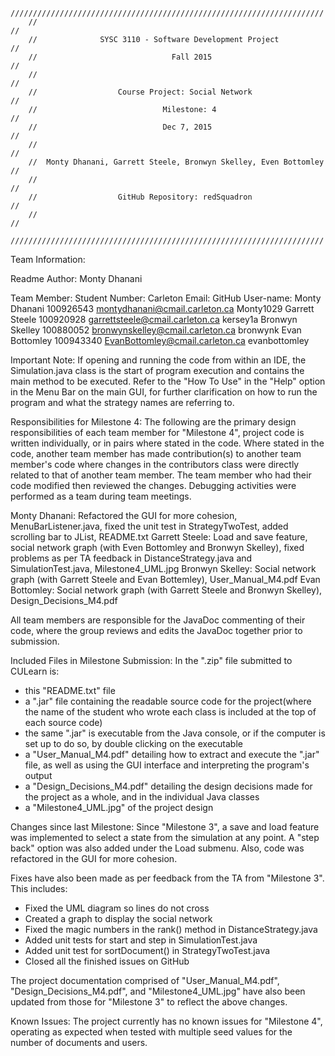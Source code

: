 	//////////////////////////////////////////////////////////////////////
        //                                                                  //
        //              SYSC 3110 - Software Development Project            //
        //                              Fall 2015                           //
        //                                                                  //
        //                  Course Project: Social Network                  //
        //                            Milestone: 4                          //
        //                            Dec 7, 2015                          //
        //                                                                  //
        //  Monty Dhanani, Garrett Steele, Bronwyn Skelley, Even Bottomley  //
        //                                                                  //
        //                  GitHub Repository: redSquadron                  //
        //                                                                  //
        //////////////////////////////////////////////////////////////////////

Team Information:

Readme Author: Monty Dhanani

Team Member:        Student Number:         Carleton Email:                     GitHub User-name:
Monty Dhanani       100926543               montydhanani@cmail.carleton.ca      Monty1029
Garrett Steele      100920928               garrettsteele@cmail.carleton.ca     kersey1a
Bronwyn Skelley     100880052               bronwynskelley@cmail.carleton.ca    bronwynk
Evan Bottomley      100943340               EvanBottomley@cmail.carleton.ca     evanbottomley



Important Note:
If opening and running the code from within an IDE, the Simulation.java class is the
start of program execution and contains the main method to be executed. Refer to the "How To Use" in the "Help" option in the Menu Bar on the main GUI,
for further clarification on how to run the program and what the strategy names are referring to.



Responsibilities for Milestone 4:
The following are the primary design responsibilities of each team member for "Milestone 4", project code is written individually,
or in pairs where stated in the code. Where stated in the code, another team member has made contribution(s) to another team member's code
where changes in the contributors class were directly related to that of another team member. The team member who had their code modified then reviewed
the changes. Debugging activities were performed as a team during team meetings.

Monty Dhanani:      Refactored the GUI for more cohesion, MenuBarListener.java, fixed the unit test in StrategyTwoTest, added scrolling bar to JList,
					README.txt
Garrett Steele:     Load and save feature, social network graph (with Even Bottomley and Bronwyn Skelley),
					fixed problems as per TA feedback in DistanceStrategy.java and SimulationTest.java, Milestone4_UML.jpg
Bronwyn Skelley:    Social network graph (with Garrett Steele and Evan Bottemley), User_Manual_M4.pdf
Evan Bottomley:     Social network graph (with Garrett Steele and Bronwyn Skelley), Design_Decisions_M4.pdf

All team members are responsible for the JavaDoc commenting of their code, 
where the group reviews and edits the JavaDoc together prior to submission.



Included Files in Milestone Submission:
In the ".zip" file submitted to CULearn is:
   - this "README.txt" file
   - a ".jar" file containing the readable source code for the project(where the name of the student who wrote each class is included at the top of each source code)
   - the same ".jar" is executable from the Java console, or if the computer is set up to do so, by double clicking on the executable
   - a "User_Manual_M4.pdf" detailing how to extract and execute the ".jar" file, as well as using the GUI interface and interpreting the program's output
   - a "Design_Decisions_M4.pdf" detailing the design decisions made for the project as a whole, and in the individual Java classes
   - a "Milestone4_UML.jpg" of the project design



Changes since last Milestone:
Since "Milestone 3", a save and load feature was implemented to select a state from the simulation at any point.
A "step back" option was also added under the Load submenu. Also, code was refactored in the GUI for more cohesion.

Fixes have also been made as per feedback from the TA from "Milestone 3". This includes:
- Fixed the UML diagram so lines do not cross
- Created a graph to display the social network
- Fixed the magic numbers in the rank() method in DistanceStrategy.java
- Added unit tests for start and step in SimulationTest.java
- Added unit test for sortDocument() in StrategyTwoTest.java
- Closed all the finished issues on GitHub

The project documentation comprised of "User_Manual_M4.pdf", "Design_Decisions_M4.pdf", and "Milestone4_UML.jpg"
have also been updated from those for "Milestone 3" to reflect the above changes.



Known Issues:
The project currently has no known issues for "Milestone 4", operating as expected
when tested with multiple seed values for the number of documents and users.
